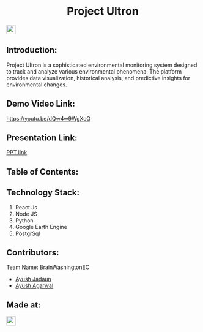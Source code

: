 <h1 align="center">Project Ultron</h1>
<p align="center">
</p>
<a href="https://hack36.in"> <img src="https://postimage.me/images/2025/04/19/built-at-hack36.png" height=24px> </a>

## Introduction:
  Project Ultron is a sophisticated environmental monitoring system designed to track and analyze various environmental phenomena. The platform provides data visualization, historical analysis, and predictive insights for environmental changes.
  
## Demo Video Link:
  <a href="https://youtu.be/dQw4w9WgXcQ">https://youtu.be/dQw4w9WgXcQ</a>
  
## Presentation Link:
  <a href="docs.google.com/presentation/d/1Hyn-CmMexxla0tFaOCMH1NAxsxATpD-74hSVbXCobLk/edit"> PPT link </a>
  
  
## Table of Contents:

## Technology Stack:
  1) React Js
  2) Node JS
  3) Python
  4) Google Earth Engine
  5) PostgrSql

## Contributors:

Team Name: BrainWashingtonEC

* [Ayush Jadaun](https://github.com/ayush-jadaun)
* [Ayush Agarwal](https://github.com/ayushagr101)

## Made at:
<a href="https://hack36.in"> <img src="https://postimage.me/images/2025/04/19/built-at-hack36.png" height=24px> </a>

